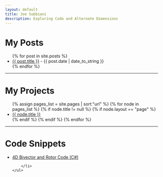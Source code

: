 ```yaml
---
layout: default
title: Joe Subbiani
description: Exploring Code and Alternate Dimensions
---
```


# My Posts

<p>
    <ul>
    {% for post in site.posts %}
        <li>
        <a href="{{ post.url }}">{{ post.title }}</a> - {{ post.date | date_to_string }}
        </li>
    {% endfor %}
    </ul>
</p>

---

# My Projects

<p>
    <ul>
    {% assign pages_list = site.pages | sort:"url" %}
    {% for node in pages_list %}
        {% if node.title != null %}
            {% if node.layout == "page" %}
                <li>
                <a href="{{ node.url | absolute_url }}">{{ node.title }}</a>
                </li>
            {% endif %}
        {% endif %}
    {% endfor %}
    </ul>
</p>

---

# Code Snippets
<p>
    <ul>
        <li>
        <a href="{{ '/code/rotor-code/' | absolute_url }}">4D Bivector and Rotor Code (C#)</a>

        </li>
    </ul>
</p>